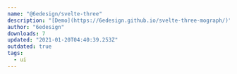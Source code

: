 ```yaml
---
name: "@6edesign/svelte-three"
description: "[Demo](https://6edesign.github.io/svelte-three-mograph/)"
author: "6edesign"
downloads: 7
updated: "2021-01-20T04:40:39.253Z"
outdated: true
tags: 
  - ui
---
```

